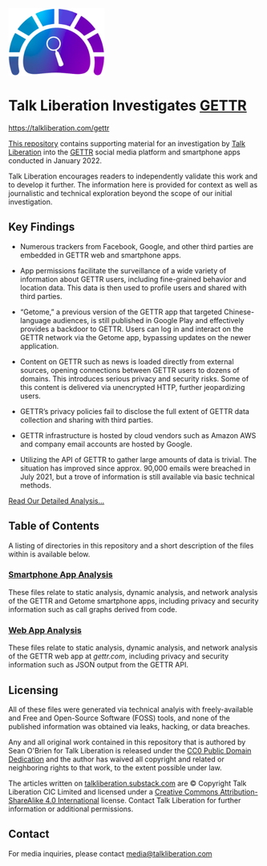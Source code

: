 ![Talk Liberation Investigates Logo](talkliberation-investigates-logo.png) 
# Talk Liberation Investigates [GETTR](https://talkliberation.com/gettr)
https://talkliberation.com/gettr

[This repository](https://talkliberation.com/gettr-repo) contains supporting material for an investigation by [Talk Liberation](https://talkliberation.substack.com) into the [GETTR](https://en.wikipedia.org/wiki/Gettr) social media platform and smartphone apps conducted in January 2022.

Talk Liberation encourages readers to independently validate this work and to develop it further. The information here is provided for context as well as journalistic and technical exploration beyond the scope of our initial investigation.

## Key Findings
* Numerous trackers from Facebook, Google, and other third parties are embedded in GETTR web and smartphone apps.

* App permissions facilitate the surveillance of a wide variety of information about GETTR users, including fine-grained behavior and location data. This data is then used to profile users and shared with third parties.

* “Getome,” a previous version of the GETTR app that targeted Chinese-language audiences, is still published in Google Play and effectively provides a backdoor to GETTR. Users can log in and interact on the GETTR network via the Getome app, bypassing updates on the newer application.

* Content on GETTR such as news is loaded directly from external sources, opening connections between GETTR users to dozens of domains. This introduces serious privacy and security risks. Some of this content is delivered via unencrypted HTTP, further jeopardizing users.

* GETTR’s privacy policies fail to disclose the full extent of GETTR data collection and sharing with third parties.

* GETTR infrastructure is hosted by cloud vendors such as Amazon AWS and company email accounts are hosted by Google.

* Utilizing the API of GETTR to gather large amounts of data is trivial. The situation has improved since approx. 90,000 emails were breached in July 2021, but a trove of information is still available via basic technical methods.

[Read Our Detailed Analysis...](https://talkliberation.com/gettr)

## Table of Contents

A listing of directories in this repository and a short description of the files within is available below.

### [Smartphone App Analysis](smartphone)
These files relate to static analysis, dynamic analysis, and network analysis of the GETTR and Getome smartphone apps, including privacy and security information such as call graphs derived from code.

### [Web App Analysis](web)
These files relate to static analysis, dynamic analysis, and network analysis of the GETTR web app at _gettr.com_, including privacy and security information such as JSON output from the GETTR API.

## Licensing

All of these files were generated via technical analyis with freely-available and Free and Open-Source Software (FOSS) tools, and none of the published information was obtained via leaks, hacking, or data breaches.

Any and all original work contained in this repository that is authored by Sean O'Brien for Talk Liberation is released under the [CC0 Public Domain Dedication](https://creativecommons.org/publicdomain/zero/1.0/) and the author has waived all copyright and related or neighboring rights to that work, to the extent possible under law.

The articles written on [talkliberation.substack.com](https://talkliberation.substack.com) are © Copyright Talk Liberation CIC Limited and licensed under a [Creative Commons Attribution-ShareAlike 4.0 International](https://creativecommons.org/licenses/by-sa/4.0/) license. Contact Talk Liberation for further information or additional permissions.

## Contact

For media inquiries, please contact [media@talkliberation.com](mailto:media@talkliberation.com)

